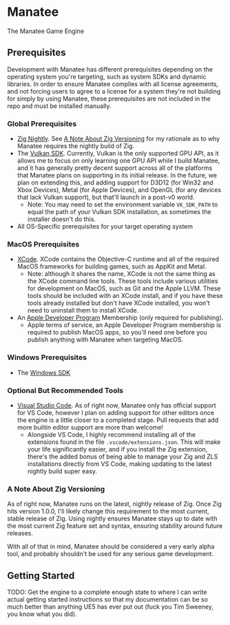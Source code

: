 # Manatee

The Manatee Game Engine

## Prerequisites

Development with Manatee has different prerequisites depending on the operating system you're
targeting, such as system SDKs and dynamic libraries. In order to ensure Manatee complies with all
license agreements, and not forcing users to agree to a license for a system they're not building
for simply by using Manatee, these prerequisites are not included in the repo and must be installed
manually.

### Global Prerequisites

- [Zig Nightly](https://ziglang.org/download/). See
  [A Note About Zig Versioning](#A%20NoteA%20AboutA%20ZigA%20Versioning) for my rationale as to why
  Manatee requires the nightly build of Zig.
- The [Vulkan SDK](https://vulkan.lunarg.com/sdk/home). Currently, Vulkan is the only supported GPU
  API, as it allows me to focus on only learning one GPU API while I build Manatee, and it has
  generally pretty decent support across all of the platforms that Manatee plans on supporting in
  its initial release. In the future, we plan on extending this, and adding support for D3D12 (for
  Win32 and Xbox Devices), Metal (for Apple Devices), and OpenGL (for any devices that lack Vulkan
  support), but that'll launch in a post-v0 world.
  - Note: You may need to set the environment variable `VK_SDK_PATH` to equal the path of your
    Vulkan SDK installation, as sometimes the installer doesn't do this.
- All OS-Specific prerequisites for your target operating system

### MacOS Prerequisites

- [XCode](https://developer.apple.com/xcode/). XCode contains the Objective-C runtime and all of
  the required MacOS frameworks for building games, such as AppKit and Metal.
  - Note: although it shares the name, XCode is not the same thing as the XCode command line
    tools. These tools include various utilities for development on MacOS, such as Git and the
    Apple LLVM. These tools should be included with an XCode install, and if you have these tools
    already installed but don't have XCode installed, you won't need to uninstall them to install
    XCode.
- An [Apple Developer Program](https://developer.apple.com/programs/) Membership (only required for
  publishing).
  - Apple terms of service, an Apple Developer Program membership is required to publish MacOS
    apps, so you'll need one before you publish anything with Manatee when targeting MacOS.

### Windows Prerequisites

- The [Windows SDK]()

### Optional But Recommended Tools

- [Visual Studio Code](https://code.visualstudio.com/). As of right now, Manatee only has official
  support for VS Code, however I plan on adding support for other editors once the engine is a
  little closer to a completed stage. Pull requests that add more builtin editor support are more
  than welcome!
  - Alongside VS Code, I highly recommend installing all of the extensions found in the file
    `.vscode/extensions.json`. This will make your life significantly easier, and if you install
    the Zig extension, there's the added bonus of being able to manage your Zig and ZLS
    installations directly from VS Code, making updating to the latest nightly build super easy.

### A Note About Zig Versioning

As of right now, Manatee runs on the latest, nightly release of Zig. Once Zig hits version 1.0.0,
I'll likely change this requirement to the most current, stable release of Zig. Using nightly
ensures Manatee stays up to date with the most current Zig feature set and syntax, ensuring
stability around future releases.

With all of that in mind, Manatee should be considered a very early alpha tool, and probably
shouldn't be used for any serious game development.

## Getting Started

TODO: Get the engine to a complete enough state to where I can write actual getting started
instructions so that my documentation can be so much better than anything UE5 has ever put out
(fuck you Tim Sweeney, you know what you did).
